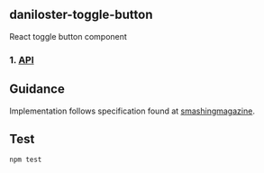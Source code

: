 ## daniloster-toggle-button

React toggle button component

### 1. [API](https://github.com/daniloster/react-experiments/blob/master/packages/toggleButton/API.md)

## Guidance

Implementation follows specification found at [smashingmagazine](https://www.smashingmagazine.com/2017/09/building-inclusive-toggle-buttons/).

## Test

```
npm test
```
